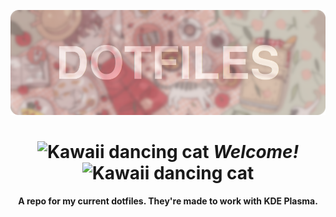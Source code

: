 
<div align="center">

![banner](./Backgrounds/banner.png)

# ![Kawaii dancing cat](https://i.giphy.com/media/IcJ6n6VJNjRNS/giphy.webp) _Welcome!_ ![Kawaii dancing cat](https://i.giphy.com/media/IcJ6n6VJNjRNS/giphy.webp)

**A repo for my current dotfiles. They're made to work with KDE Plasma.**

</div>
